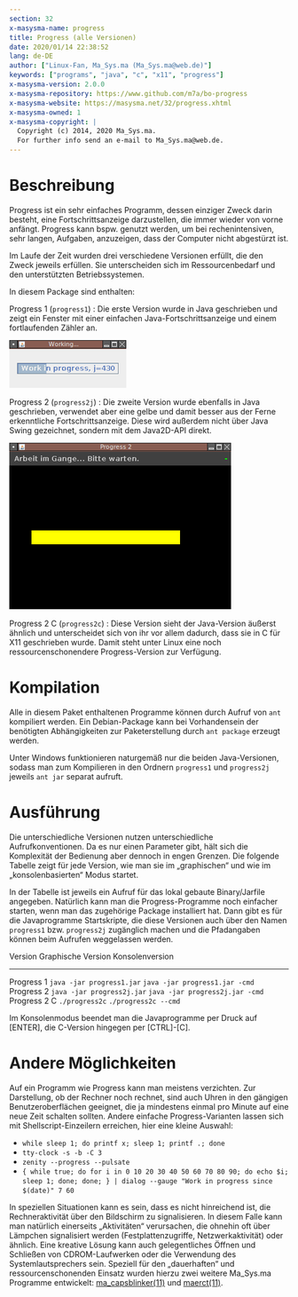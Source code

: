 ```yaml
---
section: 32
x-masysma-name: progress
title: Progress (alle Versionen)
date: 2020/01/14 22:38:52
lang: de-DE
author: ["Linux-Fan, Ma_Sys.ma (Ma_Sys.ma@web.de)"]
keywords: ["programs", "java", "c", "x11", "progress"]
x-masysma-version: 2.0.0
x-masysma-repository: https://www.github.com/m7a/bo-progress
x-masysma-website: https://masysma.net/32/progress.xhtml
x-masysma-owned: 1
x-masysma-copyright: |
  Copyright (c) 2014, 2020 Ma_Sys.ma.
  For further info send an e-mail to Ma_Sys.ma@web.de.
---
```

Beschreibung
============

Progress ist ein sehr einfaches Programm, dessen einziger Zweck darin besteht,
eine Fortschrittsanzeige darzustellen, die immer wieder von vorne anfängt.
Progress kann bspw. genutzt werden, um bei rechenintensiven, sehr langen,
Aufgaben, anzuzeigen, dass der Computer nicht abgestürzt ist.

Im Laufe der Zeit wurden drei verschiedene Versionen erfüllt, die den Zweck
jeweils erfüllen. Sie unterscheiden sich im Ressourcenbedarf und den
unterstützten Betriebssystemen.

In diesem Package sind enthalten:

Progress 1 (`progress1`)
:   Die erste Version wurde in Java geschrieben und zeigt ein Fenster mit
    einer einfachen Java-Fortschrittsanzeige und einem fortlaufenden Zähler
    an.

![Progress 1 Screenshot](progress_att/p1.png)

Progress 2 (`progress2j`)
:   Die zweite Version wurde ebenfalls in Java geschrieben, verwendet aber
    eine gelbe und damit besser aus der Ferne erkenntliche Fortschrittsanzeige.
    Diese wird außerdem nicht über Java Swing gezeichnet, sondern mit
    dem Java2D-API direkt.

![Progress 2 Screenshot](progress_att/p2.png)

Progress 2 C (`progress2c`)
:   Diese Version sieht der Java-Version äußerst ähnlich und unterscheidet sich
    von ihr vor allem dadurch, dass sie in C für X11 geschrieben wurde.
    Damit steht unter Linux eine noch ressourcenschonendere Progress-Version
    zur Verfügung.

Kompilation
===========

Alle in diesem Paket enthaltenen Programme können durch Aufruf von
`ant` kompiliert werden. Ein Debian-Package kann bei Vorhandensein der
benötigten Abhängigkeiten zur Paketerstellung durch `ant package` erzeugt
werden.

Unter Windows funktionieren naturgemäß nur die beiden Java-Versionen, sodass
man zum Kompilieren in den Ordnern `progress1` und `progress2j` jeweils `ant jar`
separat aufruft.

Ausführung
==========

Die unterschiedliche Versionen nutzen unterschiedliche Aufrufkonventionen.
Da es nur einen Parameter gibt, hält sich die Komplexität der Bedienung aber
dennoch in engen Grenzen. Die folgende Tabelle zeigt für jede Version, wie man
sie im „graphischen“ und wie im „konsolenbasierten“ Modus startet.

In der Tabelle ist jeweils ein Aufruf für das lokal gebaute Binary/Jarfile
angegeben. Natürlich kann man die Progress-Programme noch einfacher starten,
wenn man das zugehörige Package installiert hat. Dann gibt es für die
Javaprogramme Startskripte, die diese Versionen auch über den Namen `progress1`
bzw. `progress2j` zugänglich machen und die Pfadangaben können beim Aufrufen
weggelassen werden.

Version       Graphische Version          Konsolenversion
------------  --------------------------  -------------------------------
Progress 1    `java -jar progress1.jar`   `java -jar progress1.jar -cmd`
Progress 2    `java -jar progress2j.jar`  `java -jar progress2j.jar -cmd`
Progress 2 C  `./progress2c`              `./progress2c --cmd`

Im Konsolenmodus beendet man die Javaprogramme per Druck auf [ENTER], die
C-Version hingegen per [CTRL]-[C].

Andere Möglichkeiten
====================

Auf ein Programm wie Progress kann man meistens verzichten. Zur Darstellung,
ob der Rechner noch rechnet, sind auch Uhren in den gängigen Benutzeroberflächen
geeignet, die ja mindestens einmal pro Minute auf eine neue Zeit schalten
sollten. Andere einfache Progress-Varianten lassen sich mit
Shellscript-Einzeilern erreichen, hier eine kleine Auswahl:

 * `while sleep 1; do printf x; sleep 1; printf .; done`
 * `tty-clock -s -b -C 3`
 * `zenity --progress --pulsate`
 * `{ while true; do for i in 0 10 20 30 40 50 60 70 80 90; do echo $i; sleep 1; done; done; } | dialog --gauge "Work in progress since $(date)" 7 60`

In speziellen Situationen kann es sein, dass es nicht hinreichend ist, die
Rechneraktivität über den Bildschirm zu signalisieren. In diesem Falle kann
man natürlich einerseits „Aktivitäten“ verursachen, die ohnehin oft über
Lämpchen signalisiert werden (Festplattenzugriffe, Netzwerkaktivität) oder
ähnlich. Eine kreative Lösung kann auch gelegentliches Öffnen und Schließen
von CDROM-Laufwerken oder die Verwendung des Systemlautsprechers sein. Speziell
für den „dauerhaften“ und ressourcenschonenden Einsatz wurden hierzu zwei
weitere Ma_Sys.ma Programme entwickelt:
[ma_capsblinker(11)](../11/ma_capsblinker.xhtml) und
[maerct(11)](../11/maerct.xhtml).
